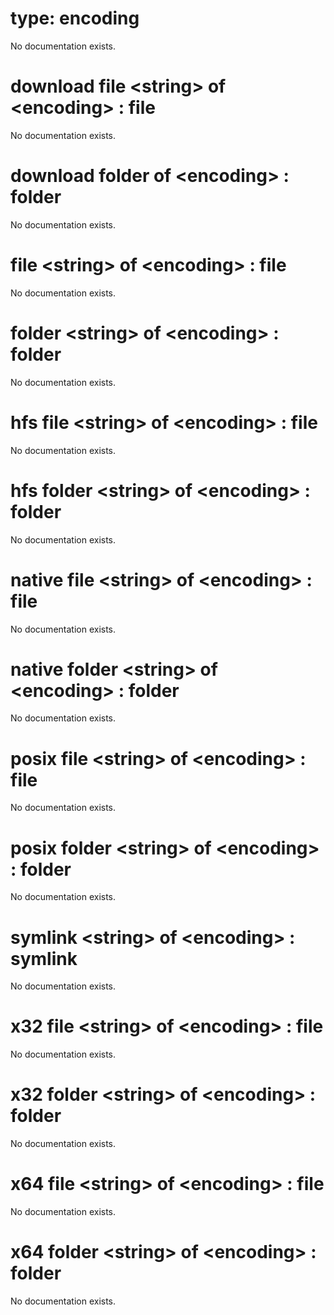 # type: encoding

No documentation exists.

# download file &lt;string&gt; of &lt;encoding&gt; : file

No documentation exists.

# download folder of &lt;encoding&gt; : folder

No documentation exists.

# file &lt;string&gt; of &lt;encoding&gt; : file

No documentation exists.

# folder &lt;string&gt; of &lt;encoding&gt; : folder

No documentation exists.

# hfs file &lt;string&gt; of &lt;encoding&gt; : file

No documentation exists.

# hfs folder &lt;string&gt; of &lt;encoding&gt; : folder

No documentation exists.

# native file &lt;string&gt; of &lt;encoding&gt; : file

No documentation exists.

# native folder &lt;string&gt; of &lt;encoding&gt; : folder

No documentation exists.

# posix file &lt;string&gt; of &lt;encoding&gt; : file

No documentation exists.

# posix folder &lt;string&gt; of &lt;encoding&gt; : folder

No documentation exists.

# symlink &lt;string&gt; of &lt;encoding&gt; : symlink

No documentation exists.

# x32 file &lt;string&gt; of &lt;encoding&gt; : file

No documentation exists.

# x32 folder &lt;string&gt; of &lt;encoding&gt; : folder

No documentation exists.

# x64 file &lt;string&gt; of &lt;encoding&gt; : file

No documentation exists.

# x64 folder &lt;string&gt; of &lt;encoding&gt; : folder

No documentation exists.
